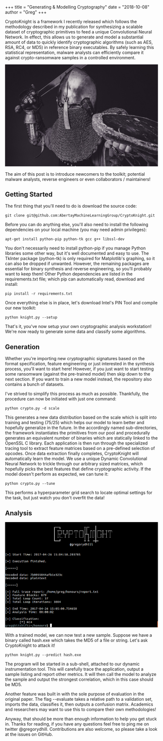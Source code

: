 +++
title = "Generating & Modelling Cryptography"
date = "2018-10-08"
author = "Greg"
+++

CryptoKnight is a framework I recently released which follows the methodology described in my publication for synthesizing a scalable dataset of cryptographic primitives to feed a unique Convolutional Neural Network. In effect, this allows us to generate and model a substantial amount of data to quickly identify cryptographic algorithms (such as AES, RSA, RC4, or MD5) in reference binary executables. By safely learning this statistical representation, malware analysts can efficiently compare it against crypto-ransomware samples in a controlled environment.

![](/img/knight.jpeg)

The aim of this post is to introduce newcomers to the toolkit; potential malware analysts, reverse engineers or even collaborators / maintainers!

## Getting Started

The first thing that you'll need to do is download the source code:

```
git clone git@github.com:AbertayMachineLearningGroup/CryptoKnight.git
```

Before you can do anything else, you'll also need to install the following dependencies on your local machine (you may need admin privileges):

```
apt-get install python-pip python-tk gcc g++ libssl-dev
```

You don't necessarily need to install python-pip if you manage Python libraries some other way, but it's well documented and easy to use. The TkInter package (python-tk) is only required for Matplotlib's graphing, so it can also be dropped if unwanted. However, the remaining packages are essential for binary synthesis and reverse engineering, so you'll probably want to keep them! Other Python dependencies are listed in the requirements.txt file; which pip can automatically read, download and install:

```
pip install -r requirements.txt
```

Once everything else is in place, let's download Intel's PIN Tool and compile our new toolkit:

```
python knight.py --setup
```

That's it, you've now setup your own cryptographic analysis workstation! We're now ready to generate some data and classify some algorithms.

## Generation

Whether you're importing new cryptographic signatures based on the format specification, feature engineering or just interested in the synthesis process, you'll want to start here! However, if you just want to start testing some ransomware (against the pre-trained model) then skip down to the next section. If you want to train a new model instead, the repository also contains a bunch of datasets.

I've strived to simplify this process as much as possible. Thankfully, the procedure can now be initiated with just one command:

```
python crypto.py -d scale
```

This generates a new data distribution based on the scale which is split into training and testing (75/25) which helps our model to learn better and hopefully generalize in the future. In the accordingly named sub-directories, the framework instantiates the primitives from our pool and procedurally generates an equivalent number of binaries which are statically linked to the OpenSSL C library. Each application is then run through the specialized tracing tool to extract feature matrices based on a pre-defined selection of opcodes. Once data extraction finally completes, CryptoKnight will automatically learn the model. We use a unique Dynamic Convolutional Neural Network to trickle through our arbitrary sized matrices, which hopefully picks the best features that define cryptographic activity. If the model doesn't perform as expected, we can tune it:

```
python crypto.py --tune
```

This performs a hyperparameter grid search to locate optimal settings for the task, but just watch you don't overfit the data!

## Analysis

![Deep Learning Based Cryptographic Primitive Classification](/img/cryptoknight_screenshot.png)

With a trained model, we can now test a new sample. Suppose we have a binary called hash.exe which takes the MD5 of a file or string. Let's ask CryptoKnight to attack it!

```
python knight.py --predict hash.exe
```

The program will be started in a sub-shell, attached to our dynamic instrumentation tool. This will carefully trace the application, output a sample listing and report other metrics. It will then call the model to analyze the sample and output the strongest correlation, which in this case should be MD5.

Another feature was built in with the sole purpose of evaluation in the original paper. The flag --evaluate takes a relative path to a validation set, imports the data, classifies it, then outputs a confusion matrix. Academics and researchers may want to use this to compare their own methodologies!

Anyway, that should be more than enough information to help you get stuck in. Thanks for reading, if you have any questions feel free to ping me on twitter @gregorydhill. Contributions are also welcome, so please take a look at the issues on GitHub.